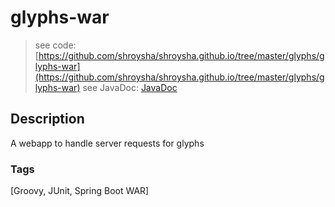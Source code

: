 # glyphs-war
> see code: [https://github.com/shroysha/shroysha.github.io/tree/master/glyphs/glyphs-war](https://github.com/shroysha/shroysha.github.io/tree/master/glyphs/glyphs-war)
> see JavaDoc: [JavaDoc](docs/javadoc/index.html)

## Description
A webapp to handle server requests for glyphs

### Tags
[Groovy, JUnit, Spring Boot WAR]

